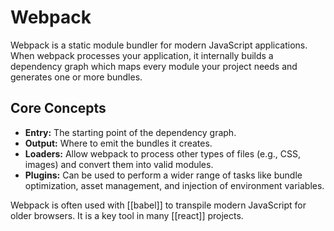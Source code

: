 # Webpack

Webpack is a static module bundler for modern JavaScript applications. When webpack processes your application, it internally builds a dependency graph which maps every module your project needs and generates one or more bundles.

## Core Concepts

- **Entry:** The starting point of the dependency graph.
- **Output:** Where to emit the bundles it creates.
- **Loaders:** Allow webpack to process other types of files (e.g., CSS, images) and convert them into valid modules.
- **Plugins:** Can be used to perform a wider range of tasks like bundle optimization, asset management, and injection of environment variables.

Webpack is often used with [[babel]] to transpile modern JavaScript for older browsers. It is a key tool in many [[react]] projects.
